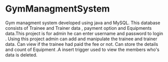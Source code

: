 # GymManagmentSystem
Gym managment system developed using java and MySQL.
This database consists of Trainee and Trainer data , payment option and Equipments data.This project is for admin he can enter username and password to login . Using this project admin can add and manipulate the trainee and trainer data. Can view if the trainee had paid the fee or not. Can store the details and count of Equipment .A insert trigger used to view the members who's data is deleted.
